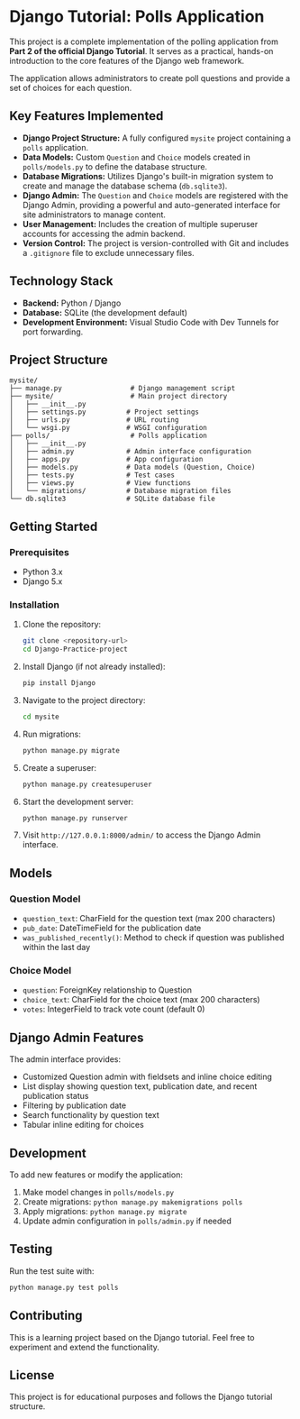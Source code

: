# Django Tutorial: Polls Application

This project is a complete implementation of the polling application from **Part 2 of the official Django Tutorial**. It serves as a practical, hands-on introduction to the core features of the Django web framework.

The application allows administrators to create poll questions and provide a set of choices for each question.

## Key Features Implemented

*   **Django Project Structure:** A fully configured `mysite` project containing a `polls` application.
*   **Data Models:** Custom `Question` and `Choice` models created in `polls/models.py` to define the database structure.
*   **Database Migrations:** Utilizes Django's built-in migration system to create and manage the database schema (`db.sqlite3`).
*   **Django Admin:** The `Question` and `Choice` models are registered with the Django Admin, providing a powerful and auto-generated interface for site administrators to manage content.
*   **User Management:** Includes the creation of multiple superuser accounts for accessing the admin backend.
*   **Version Control:** The project is version-controlled with Git and includes a `.gitignore` file to exclude unnecessary files.

## Technology Stack

*   **Backend:** Python / Django
*   **Database:** SQLite (the development default)
*   **Development Environment:** Visual Studio Code with Dev Tunnels for port forwarding.

## Project Structure

```
mysite/
├── manage.py                 # Django management script
├── mysite/                   # Main project directory
│   ├── __init__.py
│   ├── settings.py          # Project settings
│   ├── urls.py              # URL routing
│   └── wsgi.py              # WSGI configuration
├── polls/                    # Polls application
│   ├── __init__.py
│   ├── admin.py             # Admin interface configuration
│   ├── apps.py              # App configuration
│   ├── models.py            # Data models (Question, Choice)
│   ├── tests.py             # Test cases
│   ├── views.py             # View functions
│   └── migrations/          # Database migration files
└── db.sqlite3               # SQLite database file
```

## Getting Started

### Prerequisites

- Python 3.x
- Django 5.x

### Installation

1. Clone the repository:
   ```bash
   git clone <repository-url>
   cd Django-Practice-project
   ```

2. Install Django (if not already installed):
   ```bash
   pip install Django
   ```

3. Navigate to the project directory:
   ```bash
   cd mysite
   ```

4. Run migrations:
   ```bash
   python manage.py migrate
   ```

5. Create a superuser:
   ```bash
   python manage.py createsuperuser
   ```

6. Start the development server:
   ```bash
   python manage.py runserver
   ```

7. Visit `http://127.0.0.1:8000/admin/` to access the Django Admin interface.

## Models

### Question Model
- `question_text`: CharField for the question text (max 200 characters)
- `pub_date`: DateTimeField for the publication date
- `was_published_recently()`: Method to check if question was published within the last day

### Choice Model
- `question`: ForeignKey relationship to Question
- `choice_text`: CharField for the choice text (max 200 characters)
- `votes`: IntegerField to track vote count (default 0)

## Django Admin Features

The admin interface provides:
- Customized Question admin with fieldsets and inline choice editing
- List display showing question text, publication date, and recent publication status
- Filtering by publication date
- Search functionality by question text
- Tabular inline editing for choices

## Development

To add new features or modify the application:

1. Make model changes in `polls/models.py`
2. Create migrations: `python manage.py makemigrations polls`
3. Apply migrations: `python manage.py migrate`
4. Update admin configuration in `polls/admin.py` if needed

## Testing

Run the test suite with:
```bash
python manage.py test polls
```

## Contributing

This is a learning project based on the Django tutorial. Feel free to experiment and extend the functionality.

## License

This project is for educational purposes and follows the Django tutorial structure.